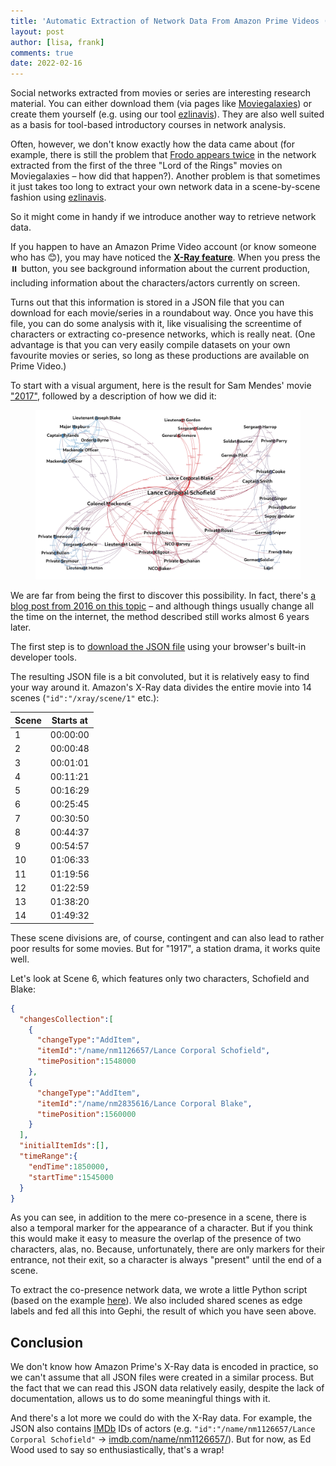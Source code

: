 ```yaml
---
title: 'Automatic Extraction of Network Data From Amazon Prime Videos (Using "1917" As an Example)'
layout: post
author: [lisa, frank]
comments: true
date: 2022-02-16
---
```


Social networks extracted from movies or series are interesting research material. You can either download them (via pages like [Moviegalaxies](https://moviegalaxies.com/)) or create them yourself (e.g. using our tool [ezlinavis](https://ezlinavis.dracor.org/)). They are also well suited as a basis for tool-based introductory courses in network analysis.

Often, however, we don't know exactly how the data came about (for example, there is still the problem that [Frodo appears twice](https://moviegalaxies.com/movies/view/512/the-lord-of-the-rings-the-fellowship-of-the-ring/) in the network extracted from the first of the three "Lord of the Rings" movies on Moviegalaxies – how did that happen?). Another problem is that sometimes it just takes too long to extract your own network data in a scene-by-scene fashion using [ezlinavis](https://ezlinavis.dracor.org/).

So it might come in handy if we introduce another way to retrieve network data.

If you happen to have an Amazon Prime Video account (or know someone who has 😊), you may have noticed the [**X-Ray feature**](https://www.amazon.com/primeinsider/video/pv-xray-tips.html). When you press the ⏸️ button, you see background information about the current production, including information about the characters/actors currently on screen.

Turns out that this information is stored in a JSON file that you can download for each movie/series in a roundabout way. Once you have this file, you can do some analysis with it, like visualising the screentime of characters or extracting co-presence networks, which is really neat. (One advantage is that you can very easily compile datasets on your own favourite movies or series, so long as these productions are available on Prime Video.)

To start with a visual argument, here is the result for Sam Mendes' movie ["2017"](https://en.wikipedia.org/wiki/1917_(2019_film)), followed by a description of how we did it:

<figure>
  <img src="/images/1917-network.png" alt="1917, movie, network" style="width:1024px;" />
</figure>

We are far from being the first to discover this possibility. In fact, there's [a blog post from 2016 on this topic](https://www.curiousgnu.com/movie-character-screen-time) – and although things usually change all the time on the internet, the method described still works almost 6 years later.

The first step is to [download the JSON file](https://www.curiousgnu.com/movie-character-screen-time#how-to-get-x-ray-data) using your browser's built-in developer tools.

The resulting JSON file is a bit convoluted, but it is relatively easy to find your way around it. Amazon's X-Ray data divides the entire movie into 14 scenes (```"id":"/xray/scene/1"``` etc.):

| Scene | Starts at |
|-------|-----------|
|     1 |  00:00:00 |
|     2 |  00:00:48 |
|     3 |  00:01:01 |
|     4 |  00:11:21 |
|     5 |  00:16:29 |
|     6 |  00:25:45 |
|     7 |  00:30:50 |
|     8 |  00:44:37 |
|     9 |  00:54:57 |
|    10 |  01:06:33 |
|    11 |  01:19:56 |
|    12 |  01:22:59 |
|    13 |  01:38:20 |
|    14 |  01:49:32 |

These scene divisions are, of course, contingent and can also lead to rather poor results for some movies. But for "1917", a station drama, it works quite well.

Let's look at Scene 6, which features only two characters, Schofield and Blake:

```json
{
  "changesCollection":[
    {
      "changeType":"AddItem",
      "itemId":"/name/nm1126657/Lance Corporal Schofield",
      "timePosition":1548000
    },
    {
      "changeType":"AddItem",
      "itemId":"/name/nm2835616/Lance Corporal Blake",
      "timePosition":1560000
    }
  ],
  "initialItemIds":[],
  "timeRange":{
    "endTime":1850000,
    "startTime":1545000
  }
}
```

As you can see, in addition to the mere co-presence in a scene, there is also a temporal marker for the appearance of a character. But if you think this would make it easy to measure the overlap of the presence of two characters, alas, no. Because, unfortunately, there are only markers for their entrance, not their exit, so a character is always "present" until the end of a scene.

To extract the co-presence network data, we wrote a little Python script (based on the example [here](https://www.curiousgnu.com/movie-character-screen-time)). We also included shared scenes as edge labels and fed all this into Gephi, the result of which you have seen above.

## Conclusion

We don't know how Amazon Prime's X-Ray data is encoded in practice, so we can't assume that all JSON files were created in a similar process. But the fact that we can read this JSON data relatively easily, despite the lack of documentation, allows us to do some meaningful things with it.

And there's a lot more we could do with the X-Ray data. For example, the JSON also contains [IMDb](https://www.imdb.com/) IDs of actors (e.g. ```"id":"/name/nm1126657/Lance Corporal Schofield"``` → [imdb.com/name/nm1126657/](https://www.imdb.com/name/nm1126657/)). But for now, as Ed Wood used to say so enthusiastically, that's a wrap!
